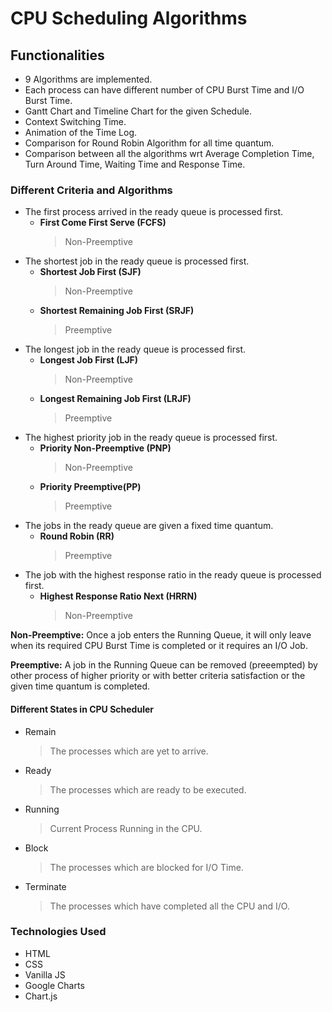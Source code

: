 # CPU Scheduling Algorithms

## Functionalities
- 9 Algorithms are implemented.
- Each process can have different number of CPU Burst Time and I/O Burst Time.
- Gantt Chart and Timeline Chart for the given Schedule.
- Context Switching Time.
- Animation of the Time Log.
- Comparison for Round Robin Algorithm for all time quantum.
- Comparison between all the algorithms wrt Average Completion Time, Turn Around Time, Waiting Time and Response Time.


### Different Criteria and Algorithms
- The first process arrived in the ready queue is processed first.
    - **First Come First Serve (FCFS)**
      >Non-Preemptive
- The shortest job in the ready queue is processed first.
    - **Shortest Job First (SJF)**
      >Non-Preemptive
    - **Shortest Remaining Job First (SRJF)**
      >Preemptive
- The longest job in the ready queue is processed first.
    - **Longest Job First (LJF)**
      >Non-Preemptive
    - **Longest Remaining Job First (LRJF)**
      >Preemptive
- The highest priority job in the ready queue is processed first.
    - **Priority Non-Preemptive (PNP)**
      >Non-Preemptive
    - **Priority Preemptive(PP)**
      >Preemptive
- The jobs in the ready queue are given a fixed time quantum.
    - **Round Robin (RR)**
      >Preemptive
- The job with the highest response ratio in the ready queue is processed first.
    - **Highest Response Ratio Next (HRRN)**
      >Non-Preemptive

**Non-Preemptive:**
Once a job enters the Running Queue, it will only leave when its required CPU Burst Time is completed or it requires an I/O Job.

**Preemptive:**
A job in the Running Queue can be removed (preeempted) by other process of higher priority or with better criteria satisfaction or the given time quantum is completed.

#### Different States in CPU Scheduler
- Remain
  >The processes which are yet to arrive.
- Ready
  >The processes which are ready to be executed.
- Running
  >Current Process Running in the CPU.
- Block
  >The processes which are blocked for I/O Time.
- Terminate
  >The processes which have completed all the CPU and I/O.

### Technologies Used
- HTML
- CSS
- Vanilla JS
- Google Charts
- Chart.js
